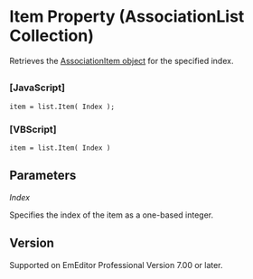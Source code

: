 # Item Property (AssociationList Collection)

Retrieves the [AssociationItem object](../association_item/index) for the specified index.

## 

### \[JavaScript\]

```
item = list.Item( Index );
```

### \[VBScript\]

```
item = list.Item( Index )
```

## Parameters

_Index_

Specifies the index of the item as a one-based integer.

## Version

Supported on EmEditor Professional Version 7.00 or later.
